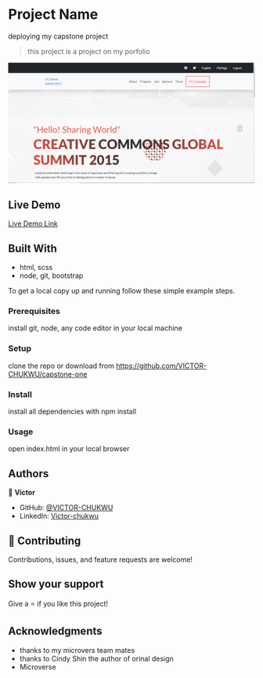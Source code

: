 

# Project Name
deploying my capstone project

> this project is a project on my porfolio

![screenshot](screenshot.PNG)


## Live Demo

[Live Demo Link](https://victor-chukwu.github.io/capstone-one/)

## Built With
- html, scss
- node, git, bootstrap

To get a local copy up and running follow these simple example steps.

### Prerequisites
install git, node, any code editor in your local machine

### Setup
clone the repo or download from https://github.com/VICTOR-CHUKWU/capstone-one

### Install
install all dependencies with npm install

### Usage
open index.html in your local browser

## Authors
👤 **Victor**

- GitHub: [@VICTOR-CHUKWU](https://github.com/VICTOR-CHUKWU)
- LinkedIn: [Victor-chukwu](https://www.linkedin.com/in/victor-chukwu-95a020143)

## 🤝 Contributing
Contributions, issues, and feature requests are welcome!

## Show your support

Give a ⭐️ if you like this project!

## Acknowledgments

- thanks to my microvers team mates
- thanks to Cindy Shin the author of orinal design
- Microverse


